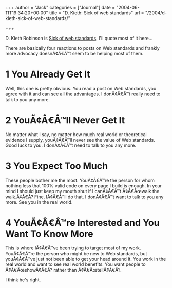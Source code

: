 +++
author = "Jack"
categories = ["Journal"]
date = "2004-06-11T19:34:20+00:00"
title = "D. Kieth: Sick of web standards"
url = "/2004/d-kieth-sick-of-web-standards/"

+++

D. Kieth Robinson is [Sick of web standards][1]. I'll quote most of it here&#8230;

There are basically four reactions to posts on Web standards and frankly more advocacy doesn&#195;&#162;&#194;&#8364;&#194;&#8482;t seem to be helping most of them.

# 1 You Already Get It

Well, this one is pretty obvious. You read a post on Web standards, you agree with it and can see all the advantages. I don&#195;&#162;&#194;&#8364;&#194;&#8482;t really need to talk to you any more.

# 2 You&#195;&#162;&#194;&#8364;&#194;&#8482;ll Never Get It

No matter what I say, no matter how much real world or theoretical evidence I supply, you&#195;&#162;&#194;&#8364;&#194;&#8482;ll never see the value of Web standards. Good luck to you. I don&#195;&#162;&#194;&#8364;&#194;&#8482;t need to talk to you any more.

# 3 You Expect Too Much

These people bother me the most. You&#195;&#162;&#194;&#8364;&#194;&#8482;re the person for whom nothing less that 100% valid code on every page I build is enough. In your mind I should just keep my mouth shut if I can&#195;&#162;&#194;&#8364;&#194;&#8482;t &#195;&#162;&#194;&#8364;&#194;&#339;walk the walk.&#195;&#162;&#194;&#8364;&#194;? Fine, I&#195;&#162;&#194;&#8364;&#194;&#8482;ll do that. I don&#195;&#162;&#194;&#8364;&#194;&#8482;t want to talk to you any more. See you in the real world.

# 4 You&#195;&#162;&#194;&#8364;&#194;&#8482;re Interested and You Want To Know More

This is where I&#195;&#162;&#194;&#8364;&#194;&#8482;ve been trying to target most of my work. You&#195;&#162;&#194;&#8364;&#194;&#8482;re the person who might be new to Web standards, but you&#195;&#162;&#194;&#8364;&#194;&#8482;ve just not been able to get your head around it. You work in the real world and want to see real world benefits. You want people to &#195;&#162;&#194;&#8364;&#194;&#339;show&#195;&#162;&#194;&#8364;&#194;? rather than &#195;&#162;&#194;&#8364;&#194;&#339;tell&#195;&#162;&#194;&#8364;&#194;?.

I think he's right.

 [1]: http://www.7nights.com/asterisk/archives/sick_of_web_standards.php